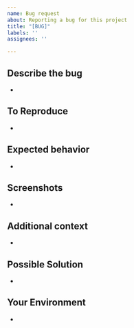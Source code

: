 ```yaml
---
name: Bug request
about: Reporting a bug for this project
title: "[BUG]"
labels: ''
assignees: ''

---
```


## Describe the bug
-

## To Reproduce
-

## Expected behavior
-

## Screenshots
-

## Additional context
-

## Possible Solution
-

## Your Environment
-
